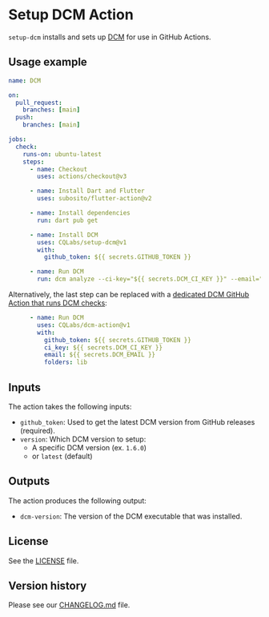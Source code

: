 # Setup DCM Action

`setup-dcm` installs and sets up [DCM](https://dcm.dev/) for use in GitHub Actions.

## Usage example

```yml
name: DCM

on:
  pull_request:
    branches: [main]
  push:
    branches: [main]

jobs:
  check:
    runs-on: ubuntu-latest
    steps:
      - name: Checkout
        uses: actions/checkout@v3

      - name: Install Dart and Flutter
        uses: subosito/flutter-action@v2

      - name: Install dependencies
        run: dart pub get

      - name: Install DCM
        uses: CQLabs/setup-dcm@v1
        with:
          github_token: ${{ secrets.GITHUB_TOKEN }}

      - name: Run DCM
        run: dcm analyze --ci-key="${{ secrets.DCM_CI_KEY }}" --email="${{ secrets.DCM_EMAIL }}" lib
```

Alternatively, the last step can be replaced with a [dedicated DCM GitHub Action that runs DCM checks](https://github.com/CQLabs/dcm-action):

```yml
      - name: Run DCM
        uses: CQLabs/dcm-action@v1
        with:
          github_token: ${{ secrets.GITHUB_TOKEN }}
          ci_key: ${{ secrets.DCM_CI_KEY }}
          email: ${{ secrets.DCM_EMAIL }}
          folders: lib
```

## Inputs

The action takes the following inputs:

* `github_token`: Used to get the latest DCM version from GitHub releases (required).
* `version`: Which DCM version to setup:
  * A specific DCM version (ex. `1.6.0`)
  * or `latest` (default)

## Outputs

The action produces the following output:

* `dcm-version`: The version of the DCM executable that was installed.

## License

See the [LICENSE](LICENSE) file.

## Version history

Please see our [CHANGELOG.md](CHANGELOG.md) file.
